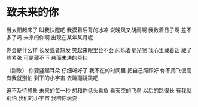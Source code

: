 致未来的你
===

当太阳起床了 叫我快醒吧
我摸着后背的冰凉 说晚风又胡闹啊
我数着日子啊 差不多了吗
未来的你啊 出现在某年某月呢

你会是什么样 长发或者短发
笑起来眼里会不会 闪烁着星光呢
我心里藏着话 藏了些紧张
可是藏不下 悬而未决的牵挂

（副歌）
你要竖起耳朵 仔细听好了
我不在的时间里 把自己照顾好
你不用飞很高 有我就别怕
剩下的小宇宙 去蹦蹦跳跳吧

迫不及待想象 未来的每一秒
想和你低头看鱼 看天空的飞鸟
以后的路很长 有我就别怕
我们的小宇宙 我陪你玩耍





